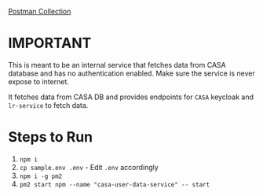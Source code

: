 [Postman Collection](https://api.postman.com/collections/17248210-81d16297-21ec-4100-96c2-a8375d30230f?access_key=PMAT-01GR22Q4K663YDVJ19N84NY2QA)

# IMPORTANT

This is meant to be an internal service that fetches data from CASA database and has no authentication enabled. Make sure the service is never expose to internet. 

It fetches data from CASA DB and provides endpoints for `CASA` keycloak and `lr-service` to fetch data. 

# Steps to Run

1. `npm i`
2. `cp sample.env .env` - Edit `.env` accordingly
3. `npm i -g pm2`
4. `pm2 start npm --name "casa-user-data-service" -- start`

